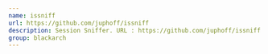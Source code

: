 ```yaml
---
name: issniff
url: https://github.com/juphoff/issniff
description: Session Sniffer. URL : https://github.com/juphoff/issniff Groups : blackarch blackarch-sniffer
group: blackarch
---
```


